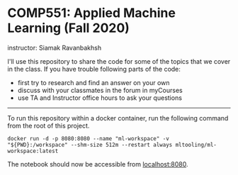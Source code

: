 # COMP551: Applied Machine Learning (Fall 2020)
instructor: Siamak Ravanbakhsh

I'll use this repository to share the code for some of the topics that we cover in the class. 
If you have trouble following parts of the code:
* first try to research and find an answer on your own
* discuss with your classmates in the forum in myCourses
* use TA and Instructor office hours to ask your questions

---

To run this repository within a docker container, run the following command from the root of this project.

```
docker run -d -p 8080:8080 --name "ml-workspace" -v "${PWD}:/workspace" --shm-size 512m --restart always mltooling/ml-workspace:latest
```

The notebook should now be accessible from [localhost:8080](http://localhost:8080/).